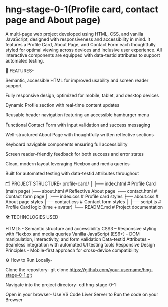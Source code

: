 # hng-stage-0-1(Profile card, contact page and About page)
A multi-page web project developed using HTML, CSS, and vanilla JavaScript, designed with responsiveness and accessibility in mind. It features a Profile Card, About Page, and Contact Form each thoughtfully styled for optimal viewing across devices and inclusive user experience. All interactive components are equipped with data-testid attributes to support automated testing.

🔧 FEATURES-

Semantic, accessible HTML for improved usability and screen reader support

Fully responsive design, optimized for mobile, tablet, and desktop devices

Dynamic Profile section with real-time content updates

Reusable header navigation featuring an accessible hamburger menu

Functional Contact Form with input validation and success messaging

Well-structured About Page with thoughtfully written reflective sections

Keyboard navigable components ensuring full accessibility

Screen reader–friendly feedback for both success and error states

Clean, modern layout leveraging Flexbox and media queries

Built for automated testing with data-testid attributes throughout

🗂️ PROJECT STRUCTURE-
profile-card/
│
├── index.html # Profile Card (main page)
├── about.html # Reflective About page
├── contact.html # Contact form page
│
├── index.css # Profile card styles
├── about.css # About page styles
├── contact.css # Contact form styles
│
├── script.js # Profile Card logic (time + avatar)
└── README.md # Project documentation

🛠️ TECHNOLOGIES USED-

HTML5 - Semantic structure and accessibility
CSS3 – Responsive styling with Flexbox and media queries
Vanilla JavaScript (ES6+) - DOM manipulation, interactivity, and form validation
Data-testid Attributes – Seamless integration with automated UI testing tools
Responsive Design Principles - Mobile-first approach for cross-device compatibility

⚙️ How to Run Locally-

Clone the repository- git clone https://github.com/your-username/hng-stage-0-1.git

Navigate into the project directory- cd hng-stage-0-1

Open in your browser- Use VS Code Liver Server to Run the code on your Browser
